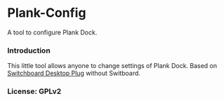 Plank-Config
============

A tool to configure Plank Dock.

### Introduction

This little tool allows anyone to change settings of Plank Dock. Based on [Switchboard Desktop Plug](https://launchpad.net/switchboard-plug-pantheon-shell) without Switboard. 

### License: GPLv2
